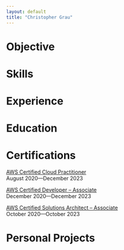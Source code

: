 ```yaml
---
layout: default
title: "Christopher Grau"
---
```


# Objective

# Skills

# Experience

# Education

# Certifications

[AWS Certified Cloud Practitioner](https://www.youracclaim.com/badges/12acb282-6e13-46b5-a713-d5a83b4d142a) \
August 2020—December 2023

[AWS Certified Developer – Associate](https://www.youracclaim.com/badges/28201d54-0ab3-416b-ae3b-35b1d38a8994) \
December 2020—December 2023

[AWS Certified Solutions Architect – Associate](https://www.youracclaim.com/badges/0f3d2c70-893e-48dc-9849-c9eec2616f25) \
October 2020—October 2023

# Personal Projects
